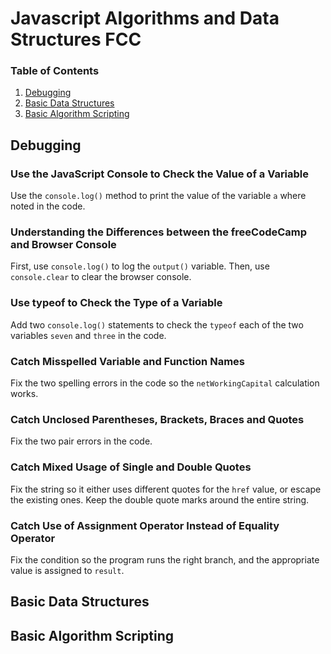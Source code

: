 # Javascript Algorithms and Data Structures FCC

### Table of Contents

1. [Debugging](#debugging)
2. [Basic Data Structures](#basic-data-structures)
3. [Basic Algorithm Scripting](#basic-algorithm-scripting)

## **Debugging**

### Use the JavaScript Console to Check the Value of a Variable

Use the ```console.log()``` method to print the value of the variable ```a``` where noted in the code.

### Understanding the Differences between the freeCodeCamp and Browser Console

First, use ```console.log()``` to log the ```output()``` variable. Then, use ```console.clear``` to clear the browser console.

### Use typeof to Check the Type of a Variable

Add two ```console.log()``` statements to check the ```typeof``` each of the two variables ```seven``` and ```three``` in the code.

### Catch Misspelled Variable and Function Names

Fix the two spelling errors in the code so the ```netWorkingCapital``` calculation works.

### Catch Unclosed Parentheses, Brackets, Braces and Quotes

Fix the two pair errors in the code.

### Catch Mixed Usage of Single and Double Quotes

Fix the string so it either uses different quotes for the ```href``` value, or escape the existing ones. Keep the double quote marks around the entire string.

### Catch Use of Assignment Operator Instead of Equality Operator

Fix the condition so the program runs the right branch, and the appropriate value is assigned to ```result```.



## **Basic Data Structures**



## **Basic Algorithm Scripting**

